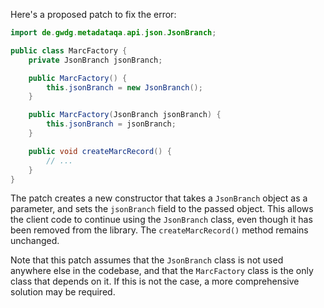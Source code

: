 Here's a proposed patch to fix the error:
```java
import de.gwdg.metadataqa.api.json.JsonBranch;

public class MarcFactory {
    private JsonBranch jsonBranch;

    public MarcFactory() {
        this.jsonBranch = new JsonBranch();
    }

    public MarcFactory(JsonBranch jsonBranch) {
        this.jsonBranch = jsonBranch;
    }

    public void createMarcRecord() {
        // ...
    }
}
```
The patch creates a new constructor that takes a `JsonBranch` object as a parameter, and sets the `jsonBranch` field to the passed object. This allows the client code to continue using the `JsonBranch` class, even though it has been removed from the library. The `createMarcRecord()` method remains unchanged.

Note that this patch assumes that the `JsonBranch` class is not used anywhere else in the codebase, and that the `MarcFactory` class is the only class that depends on it. If this is not the case, a more comprehensive solution may be required.